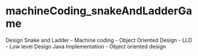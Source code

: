 # machineCoding_snakeAndLadderGame
Design Snake and Ladder - Machine coding - Object Oriented Design - LLD - Low level Design
Java Implementation - Object oriented design
